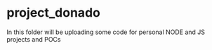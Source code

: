 # project_donado
In this folder will be uploading some code for personal NODE and JS projects and POCs

